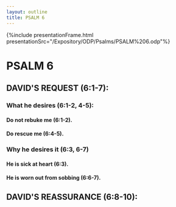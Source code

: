 ```yaml
---
layout: outline
title: PSALM 6
---
```

{%include presentationFrame.html presentationSrc="/Expository/ODP/Psalms/PSALM%206.odp"%}

# PSALM 6 
## DAVID\'S REQUEST (6:1-7): 
###  What he desires (6:1-2, 4-5): 
####  Do not rebuke me (6:1-2). 
####  Do rescue me (6:4-5). 
###  Why he desires it (6:3, 6-7) 
####  He is sick at heart (6:3). 
####  He is worn out from sobbing (6:6-7). 
## DAVID\'S REASSURANCE (6:8-10): 
